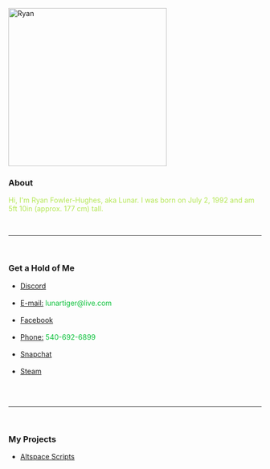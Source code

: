 <p>
	<img src="https://lunartiger.github.io/home/img/me.jpg" alt="Ryan" height="315" width="315"/>
	<h3>About</h3>
	<p><font color="#b4e754">Hi, I'm Ryan Fowler-Hughes, aka Lunar. I was born on July 2, 1992 and am 5ft 10in (approx. 177 cm) tall.</font></p>
	<br><hr /><br>
	<h3>Get a Hold of Me</h3>
	<ul>
		<li><a href="https://discord.gg/689TtFY" target="_blank">Discord</a></li><br>
		<li><a href="mailto:lunartiger@live.com" target="_top">E-mail:</a><font color="#0ac139"> lunartiger@live.com</font></li><br>
		<li><a href="https://www.facebook.com/lunartiger" target="_blank">Facebook</a></li><br>
		<li><a href="tel:+15406926899">Phone:</a><font color="#0ac139"> 540-692-6899</font></li><br>
		<li><a href="https://www.snapchat.com/add/dat1gui69" target="_blank">Snapchat</a></li><br>
		<li><a href="http://steamcommunity.com/id/lunartiger" target="_blank">Steam</a></li><br>
	</ul>
	<br><hr /><br>
	<h3>My Projects</h3>
	<ul>
		<li><a href="https://lunartiger.github.io/AltspaceVR/">Altspace Scripts</a></li>
	</ul>
</p>
